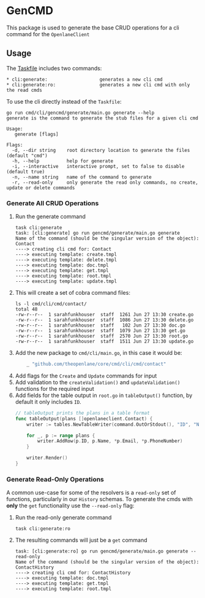 # GenCMD

This package is used to generate the base CRUD operations for a cli command for the `OpenlaneClient`

## Usage

The [Taskfile](Taskfile.yaml) includes two commands:

```
* cli:generate:                   generates a new cli cmd
* cli:generate:ro:                generates a new cli cmd with only the read cmds
```

To use the cli directly instead of the `Taskfile`:

```
go run cmd/cli/gencmd/generate/main.go generate --help
generate is the command to generate the stub files for a given cli cmd

Usage:
   generate [flags]

Flags:
  -d, --dir string    root directory location to generate the files (default "cmd")
  -h, --help          help for generate
  -i, --interactive   interactive prompt, set to false to disable (default true)
  -n, --name string   name of the command to generate
  -r, --read-only     only generate the read only commands, no create, update or delete commands
 ```

### Generate All CRUD Operations

1. Run the generate command
    ```
    task cli:generate
    task: [cli:generate] go run gencmd/generate/main.go generate
    Name of the command (should be the singular version of the object): Contact
    ----> creating cli cmd for: Contact
    ----> executing template: create.tmpl
    ----> executing template: delete.tmpl
    ----> executing template: doc.tmpl
    ----> executing template: get.tmpl
    ----> executing template: root.tmpl
    ----> executing template: update.tmpl
    ```
1. This will create a set of cobra command files:
    ```
    ls -l cmd/cli/cmd/contact/
    total 48
    -rw-r--r--  1 sarahfunkhouser  staff  1261 Jun 27 13:30 create.go
    -rw-r--r--  1 sarahfunkhouser  staff  1086 Jun 27 13:30 delete.go
    -rw-r--r--  1 sarahfunkhouser  staff   102 Jun 27 13:30 doc.go
    -rw-r--r--  1 sarahfunkhouser  staff  1079 Jun 27 13:30 get.go
    -rw-r--r--  1 sarahfunkhouser  staff  2570 Jun 27 13:30 root.go
    -rw-r--r--  1 sarahfunkhouser  staff  1511 Jun 27 13:30 update.go
    ```
1. Add the new package to `cmd/cli/main.go`, in this case it would be:
    ```go
    	_ "github.com/theopenlane/core/cmd/cli/cmd/contact"
    ```
1. Add flags for the `Create` and `Update` commands for input
1. Add validation to the `createValidation()` and `updateValidation()` functions for the required input
1. Add fields for the table output in `root.go` in `tableOutput()` function, by default it only includes `ID`.
    ```go
    // tableOutput prints the plans in a table format
    func tableOutput(plans []openlaneclient.Contact) {
        writer := tables.NewTableWriter(command.OutOrStdout(), "ID", "Name", "Email", "PhoneNumber")

        for _, p := range plans {
            writer.AddRow(p.ID, p.Name, *p.Email, *p.PhoneNumber)
        }

        writer.Render()
    }
    ```

### Generate Read-Only Operations

A common use-case for some of the resolvers is a `read-only` set of functions, particularly in our `History` schemas. To generate the cmds with **only** the `get` functionality use the `--read-only` flag:

1. Run the read-only generate command
    ```
    task cli:generate:ro
    ```
1. The resulting commands will just be a `get` command
    ```
    task: [cli:generate:ro] go run gencmd/generate/main.go generate --read-only
    Name of the command (should be the singular version of the object): ContactHistory
    ----> creating cli cmd for: ContactHistory
    ----> executing template: doc.tmpl
    ----> executing template: get.tmpl
    ----> executing template: root.tmpl
    ```